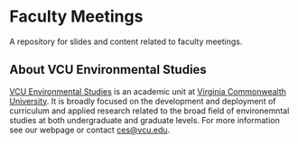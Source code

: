 # Faculty Meetings

A repository for slides and content related to faculty meetings.


## About VCU Environmental Studies

[VCU Environmental Studies](https://ces.vcu.edu) is an academic unit at [Virginia Commonwealth University](https://ces.vcu.edu).  It is broadly focused on the development and deployment of curriculum and applied research related to the broad field of environemntal studies at both undergraduate and graduate levels.  For more information see our webpage or contact [ces@vcu.edu](mailto://ces.vcu.edu).
